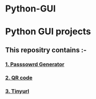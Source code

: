 # Python-GUI
<h1>Python GUI projects</h1>
<h2>This repositry contains :- </h2>
<h3>    <a href="https://github.com/akshaj65/Python-GUI/tree/test/Password%20generator">1. Passsowrd Generator</a></h3>
<h3>    <a href="https://github.com/akshaj65/Python-GUI/tree/test/QR%20code">2. QR code</a></h3>
<h3>    <a href="https://github.com/akshaj65/Python-GUI/tree/test/tinyurl">3. Tinyurl</a></h3>
        

